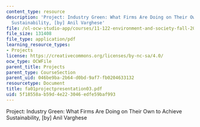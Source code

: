 ```yaml
---
content_type: resource
description: 'Project: Industry Green: What Firms Are Doing on Their Own to Achieve
  Sustainability, [by] Anil Varghese'
file: /ol-ocw-studio-app/courses/11-122-environment-and-society-fall-2002/5f18558ab59d4e223046edfe59baf993_fa01projectpresentation03.pdf
file_size: 131408
file_type: application/pdf
learning_resource_types:
- Projects
license: https://creativecommons.org/licenses/by-nc-sa/4.0/
ocw_type: OCWFile
parent_title: Projects
parent_type: CourseSection
parent_uid: 046be9ba-2b64-d0bd-9af7-fb0204633132
resourcetype: Document
title: fa01projectpresentation03.pdf
uid: 5f18558a-b59d-4e22-3046-edfe59baf993
---
```

Project: Industry Green: What Firms Are Doing on Their Own to Achieve Sustainability, [by] Anil Varghese